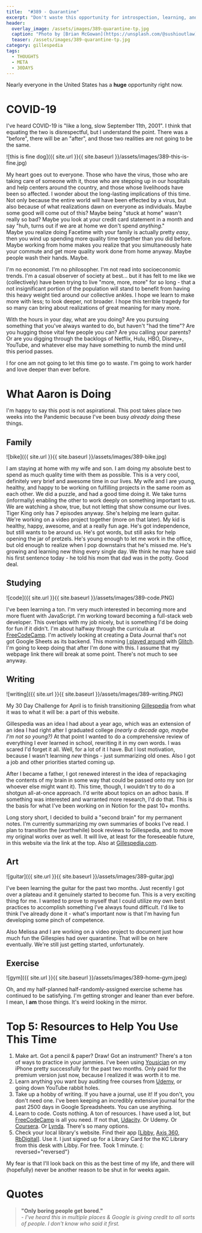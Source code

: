 ```yaml
---
title:  "#389 - Quarantine"
excerpt: "Don't waste this opportunity for introspection, learning, and personal development."
header:
  overlay_image: /assets/images/389-quarantine-tp.jpg
  caption: "Photo by [Brian McGowan](https://unsplash.com/@sushioutlaw) on [Unsplash](https://unsplash.com/)."
  teaser: /assets/images/389-quarantine-tp.jpg
category: gillespedia
tags:
  - THOUGHTS
  - META
  - 30DAYS
---
```


Nearly everyone in the United States has a **huge** opportunity right now. 

# COVID-19

I've heard COVID-19 is "like a long, slow September 11th, 2001". I think that equating the two is disrespectful, but I understand the point. There was a "before", there will be an "after", and those two realities are not going to be the same.

![this is fine dog]({{ site.url }}{{ site.baseurl }}/assets/images/389-this-is-fine.jpg)

My heart goes out to everyone. Those who have the virus, those who are taking care of someone with it, those who are stepping up in our hospitals and help centers around the country, and those whose livelihoods have been so affected. I wonder about the long-lasting implications of this time. Not only because the entire world will have been effected by a virus, but also because of what realizations dawn on everyone as individuals. Maybe some good will come out of this?
Maybe being "stuck at home" wasn't really so bad? Maybe you look at your credit card statement in a month and say "huh, turns out if we are at home we don't spend *anything*."  
Maybe you realize doing Facetime with your family is actually pretty *easy*, then you wind up spending more quality time together than you did before.  
Maybe working from home makes you realize that you simultaneously hate your commute and get more quality work done from home anyway.
Maybe people wash their hands. Maybe.

I'm no economist. I'm no philosopher. I'm not read into socioeconomic trends. I'm a casual observer of society at best... but it has felt to me like we (collectively) have been trying to live "more, more, more" for so long - that a not insignificant portion of the population will stand to benefit from having this heavy weight tied around our collective ankles. I hope we learn to make more with less; to look deeper, not broader. I hope this terrible tragedy for so many can bring about realizations of great meaning for many more.

With the hours in your day, what are you doing? Are you pursuing something that you've always wanted to do, but haven't "had the time"? Are you hugging those vital few people you can? Are you calling your parents? Or are you digging through the backlogs of Netflix, Hulu, HBO, Disney+, YouTube, and whatever else may have something to numb the mind until this period passes.

I for one am not going to let this time go to waste. I'm going to work harder and love deeper than ever before.

# What Aaron is Doing

I'm happy to say this post is not aspirational. This post takes place two weeks into the Pandemic because I've been busy *already doing* these things.

## Family

![bike]({{ site.url }}{{ site.baseurl }}/assets/images/389-bike.jpg)

I am staying at home with my wife and son. I am doing my absolute best to spend as much quality time with them as possible. This is a very cool, definitely very brief and awesome time in our lives.
My wife and I are young, healthy, and happy to be working on fulfilling projects in the same room as each other. We did a puzzle, and had a good time doing it. We take turns (informally) enabling the other to work deeply on something important to us. We are watching a show, true, but not letting that show consume our lives. Tiger King only has 7 episodes anyway. She's helping me learn guitar. We're working on a video project together (more on that later).
My kid is healthy, happy, awesome, and at a really fun age. He's got independence, but still wants to be around us. He's got words, but still asks for help opening the jar of pretzels. He's young enough to let me work in the office, but old enough to realize when I pop downstairs that he's missed me. He's growing and learning new thing every single day. We think he may have said his first sentence today - he told his mom that dad was in the potty. Good deal.

## Studying

![code]({{ site.url }}{{ site.baseurl }}/assets/images/389-code.PNG)

I've been learning a ton. I'm very much interested in becoming more and more fluent with JavaScript. I'm working toward becoming a full-stack web developer. This overlaps with my job nicely, but is something I'd be doing for fun if it didn't. I'm about halfway through the curricula at [FreeCodeCamp](https://www.freecodecamp.org/). I'm actively looking at creating a Data Journal that's not got Google Sheets as its backend. This morning [I played around](https://quartz-nut-qcttcoafkb.glitch.me/) with [Glitch](https://glitch.com/). I'm going to keep doing that after I'm done with this. I assume that my webpage link there will break at some point. There's not much to see anyway.

## Writing

![writing]({{ site.url }}{{ site.baseurl }}/assets/images/389-writing.PNG)

My 30 Day Challenge for April is to finish transitioning [Gillespedia](http://gillespedia.com) from what it was to what it will be: a part of this website. 

Gillespedia was an idea I had about a year ago, which was an extension of an idea I had right after I graduated college *(nearly a decade ago, maybe I'm not so young?)* At that point I wanted to do a comprehensive review of everything I ever learned in school, rewriting it in my own words. I was scared I'd forget it all. Well, for a lot of it I have. But I lost motivation, because I wasn't learning *new* things - just summarizing old ones. Also I got a job and other priorities started coming up. 

After I became a father, I got renewed interest in the idea of repackaging the contents of my brain in some way that could be passed onto my son (or whoever else might want it). This time, though, I wouldn't try to do a shotgun all-at-once approach. I'd write about topics on an adhoc basis. If something was interested and warranted more research, I'd do that. This is the basis for what I've been working on in Notion for the past 10+ months.

Long story short, I decided to build a "second brain" for my permanent notes. I'm currently summarizing my own summaries of books I've read. I plan to transition the (worthwhile) book reviews to Gillespedia, and to move my original works over as well. It will live, at least for the foreseeable future, in this website via the link at the top. Also at [Gillespedia.com](http://gillespedia.com).

## Art

![guitar]({{ site.url }}{{ site.baseurl }}/assets/images/389-guitar.jpg)

I've been learning the guitar for the past two months. Just recently I got over a plateau and it genuinely started to become fun. This is a very exciting thing for me. I wanted to prove to myself that I could utilize my own best practices to accomplish something I've always found difficult. I'd like to think I've already done it - what's important now is that I'm having fun developing some pinch of competence.

Also Melissa and I are working on a video project to document just how much fun the Gillespies had over quarantine. That will be on here eventually. We're still just getting started, unfortunately.

## Exercise

![gym]({{ site.url }}{{ site.baseurl }}/assets/images/389-home-gym.jpeg)

Oh, and my half-planned half-randomly-assigned exercise scheme has continued to be satisfying. I'm getting stronger and leaner than ever before. I mean, I **am** those things. It's weird looking in the mirror.

# Top 5: Resources to Help You Use This Time

1. Make art. Got a pencil & paper? Draw! Got an instrument? There's a ton of ways to practice in your jammies. I've been using [Yousician](https://yousician.com/) on my iPhone pretty successfully for the past two months. Only paid for the premium version just now, because I realized it was worth it to me.
2. Learn anything you want buy auditing free courses from [Udemy](http://udemy.com), or going down YouTube rabbit holes.
3. Take up a hobby of writing. If you have a journal, use it! If you don't, you don't need one. I've been keeping an incredibly extensive journal for the past 2500 days in Google Spreadsheets. You can use anything.
4. Learn to code. Costs nothing. A ton of resources. I have used a lot, but [FreeCodeCamp](https://www.freecodecamp.org/) is all you need. If not that, [Udacity](http://udacity.com). Or Udemy. Or [Coursera](https://www.coursera.org/). Or [Lynda](http://lynda.com). There's so many options.
5. Check your local library's website. Find their app [[Libby](https://www.overdrive.com/apps/libby/), [Axis 360](http://axis360.site.baker-taylor.com/), [RbDigital](https://rbdigital.com/)]. Use it. I just signed up for a Library Card for the KC Library from this desk with Libby. For free. Took 1 minute.
{: reversed="reversed"}

My fear is that I'll look back on this as the best time of my life, and there will (hopefully) never be another reason to be shut in for weeks again.

# Quotes
> **"Only boring people get bored."**  
> *- I've heard this in multiple places & Google is giving credit to all sorts of people. I don't know who said it first.*